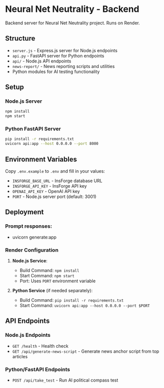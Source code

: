 # Neural Net Neutrality - Backend

Backend server for Neural Net Neutrality project. Runs on Render.

## Structure

- `server.js` - Express.js server for Node.js endpoints
- `api.py` - FastAPI server for Python endpoints
- `api/` - Node.js API endpoints
- `news-report/` - News reporting scripts and utilities
- Python modules for AI testing functionality

## Setup

### Node.js Server

```bash
npm install
npm start
```

### Python FastAPI Server

```bash
pip install -r requirements.txt
uvicorn api:app --host 0.0.0.0 --port 8000
```

## Environment Variables

Copy `.env.example` to `.env` and fill in your values:

- `INSFORGE_BASE_URL` - InsForge database URL
- `INSFORGE_API_KEY` - InsForge API key
- `OPENAI_API_KEY` - OpenAI API key
- `PORT` - Node.js server port (default: 3001)

## Deployment
### Prompt responses:
- uvicorn generate:app                    

### Render Configuration

1. **Node.js Service**:
   - Build Command: `npm install`
   - Start Command: `npm start`
   - Port: Uses `PORT` environment variable

2. **Python Service** (if needed separately):
   - Build Command: `pip install -r requirements.txt`
   - Start Command: `uvicorn api:app --host 0.0.0.0 --port $PORT`

## API Endpoints

### Node.js Endpoints

- `GET /health` - Health check
- `GET /api/generate-news-script` - Generate news anchor script from top articles

### Python/FastAPI Endpoints

- `POST /api/take_test` - Run AI political compass test
